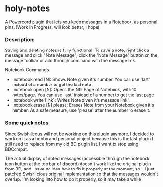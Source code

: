 # holy-notes
 A Powercord plugin that lets you keep messages in a Notebook, as personal pins. (Work in Progress, will look better, I hope)


### Description:

Saving and deleting notes is fully functional. To save a note, right click a message and click "Note Message", click the "Note Message" button on the message toolbar or add through command with the message link. 

Notebook Commands:

- .notebook read [N]: Shows Note given it's number. You can use 'last' instead of a number to get the last note
- .notebook open [N]: Opens the Nth Page of Notebook, with 10 notes/page. You can use 'last' instead of a number to get the last page
- .notebook write [link]: Writes Note given it's message link',
- .notebook erase [N] please: Erases Note from your Notebook given it's number. As a safe measure, use 'please' after the number to erase it.

 
### Some quick notes:

Since Swishilicous will not be working on this plugin anymore, I decided to work on it as a hobby and personal project because this is the last plugin I still need to replace from my old BD plugin list. I want to stop using BDCompat.

The actual display of noted messages (accessible through the notebook icon button at the top bar of discord) doesn't work like the original plugin from BD, and I have no idea how to fix it properly at the moment, so... I just patched Swishlicious original implementation so that the messages wouldn't overlap. I'm looking into how to do it properly, so it may take a while

